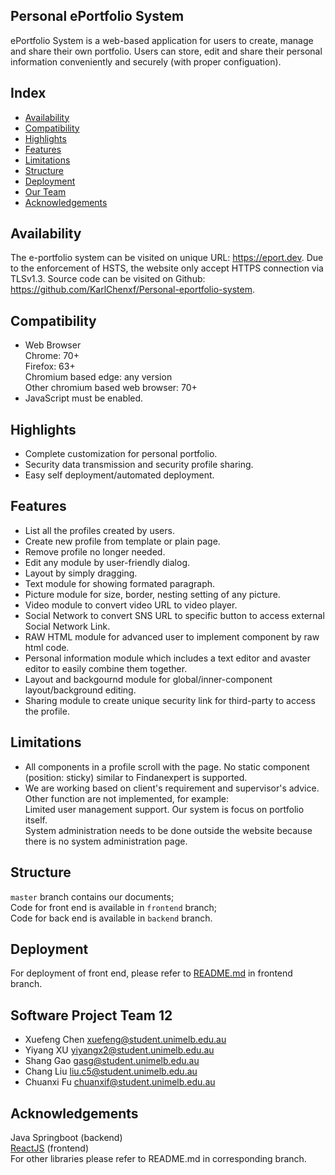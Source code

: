## Personal ePortfolio System

ePortfolio System is a web-based application for users to create, manage and share their own portfolio. Users can store, edit and share their personal information conveniently and securely (with proper configuation).

Index
-----
* [Availability](#availability)
* [Compatibility](#Compatibility)
* [Highlights](#highlights)
* [Features](#features)
* [Limitations](#limitations)
* [Structure](#structure)
* [Deployment](#deployment)
* [Our Team](##software-project-team-12)
* [Acknowledgements](#acknowledgements)

Availability
------------
The e-portfolio system can be visited on unique URL: https://eport.dev. Due to the enforcement of HSTS, the website only accept HTTPS connection via TLSv1.3. Source code can be visited on Github: https://github.com/KarlChenxf/Personal-eportfolio-system.

Compatibility
--------
* Web Browser<br />
	Chrome: 70+<br />
	Firefox: 63+<br />
	Chromium based edge: any version<br />
	Other chromium based web browser: 70+<br />
* JavaScript must be enabled.

Highlights
----------
* Complete customization for personal portfolio.
* Security data transmission and security profile sharing.
* Easy self deployment/automated deployment.

Features
--------
* List all the profiles created by users.
* Create new profile from template or plain page.
* Remove profile no longer needed.
* Edit any module by user-friendly dialog.
* Layout by simply dragging.
* Text module for showing formated paragraph.
* Picture module for size, border, nesting setting of any picture.
* Video module to convert video URL to video player.
* Social Network to convert SNS URL to specific button to access external Social Network Link.
* RAW HTML module for advanced user to implement component by raw html code.
* Personal information module which includes a text editor and avaster editor to easily combine them together.
* Layout and backgournd module for global/inner-component layout/background editing.
* Sharing module to create unique security link for third-party to access the profile.

Limitations
-----------

* All components in a profile scroll with the page. No static component (position: sticky) similar to Findanexpert is supported.
* We are working based on client's requirement and supervisor's advice. Other function are not implemented, for example:<br />
	Limited user management support. Our system is focus on portfolio itself.<br />
	System administration needs to be done outside the website because there is no system administration page.

Structure
---------------
`master` branch contains our documents;<br/>
Code for front end is available in `frontend` branch;<br/>
Code for back end is available in `backend` branch.

Deployment
---------------
For deployment of front end, please refer to [README.md](../frontend/README.md) in frontend branch.

Software Project Team 12
---------------
+ Xuefeng Chen	xuefeng@student.unimelb.edu.au	
+ Yiyang XU	yiyangx2@student.unimelb.edu.au
+ Shang Gao	gasg@student.unimelb.edu.au	
+ Chang Liu	liu.c5@student.unimelb.edu.au	
+ Chuanxi Fu	chuanxif@student.unimelb.edu.au	

Acknowledgements
----------------

Java Springboot (backend)<br />
[ReactJS](https://github.com/facebook/react) (frontend)<br />
For other libraries please refer to README.md in corresponding branch.


